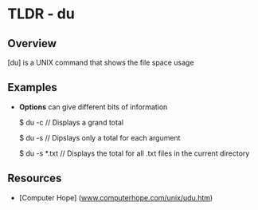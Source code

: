 TLDR - du
=========

Overview
--------

[du] is a UNIX command that shows the file space usage

Examples
--------

- **Options** can give different bits of information
	
	$ du -c   // Displays a grand total

	$ du -s   // Dipslays only a total for each argument

	$ du -s *.txt // Displays the total for all .txt files in the current directory

Resources
---------

- [Computer Hope] (www.computerhope.com/unix/udu.htm)
